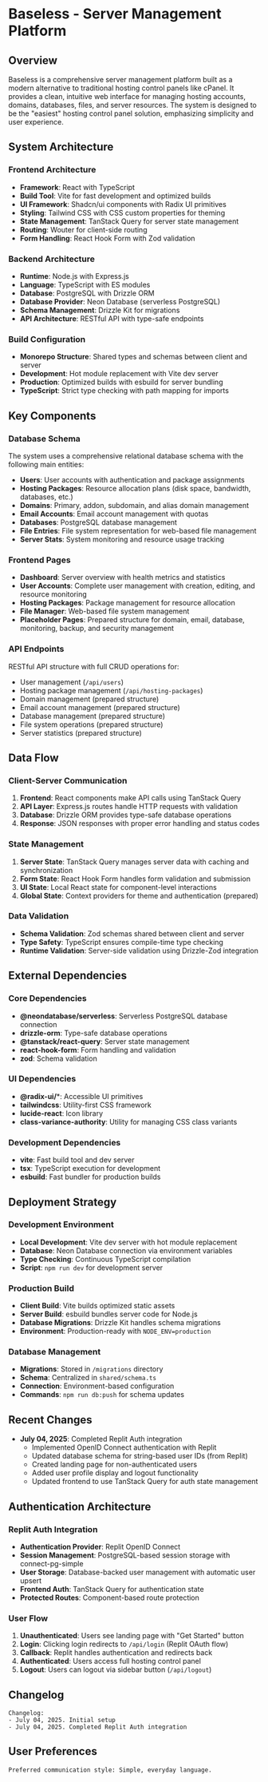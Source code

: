 # Baseless - Server Management Platform

## Overview

Baseless is a comprehensive server management platform built as a modern alternative to traditional hosting control panels like cPanel. It provides a clean, intuitive web interface for managing hosting accounts, domains, databases, files, and server resources. The system is designed to be the "easiest" hosting control panel solution, emphasizing simplicity and user experience.

## System Architecture

### Frontend Architecture
- **Framework**: React with TypeScript
- **Build Tool**: Vite for fast development and optimized builds
- **UI Framework**: Shadcn/ui components with Radix UI primitives
- **Styling**: Tailwind CSS with CSS custom properties for theming
- **State Management**: TanStack Query for server state management
- **Routing**: Wouter for client-side routing
- **Form Handling**: React Hook Form with Zod validation

### Backend Architecture
- **Runtime**: Node.js with Express.js
- **Language**: TypeScript with ES modules
- **Database**: PostgreSQL with Drizzle ORM
- **Database Provider**: Neon Database (serverless PostgreSQL)
- **Schema Management**: Drizzle Kit for migrations
- **API Architecture**: RESTful API with type-safe endpoints

### Build Configuration
- **Monorepo Structure**: Shared types and schemas between client and server
- **Development**: Hot module replacement with Vite dev server
- **Production**: Optimized builds with esbuild for server bundling
- **TypeScript**: Strict type checking with path mapping for imports

## Key Components

### Database Schema
The system uses a comprehensive relational database schema with the following main entities:
- **Users**: User accounts with authentication and package assignments
- **Hosting Packages**: Resource allocation plans (disk space, bandwidth, databases, etc.)
- **Domains**: Primary, addon, subdomain, and alias domain management
- **Email Accounts**: Email account management with quotas
- **Databases**: PostgreSQL database management
- **File Entries**: File system representation for web-based file management
- **Server Stats**: System monitoring and resource usage tracking

### Frontend Pages
- **Dashboard**: Server overview with health metrics and statistics
- **User Accounts**: Complete user management with creation, editing, and resource monitoring
- **Hosting Packages**: Package management for resource allocation
- **File Manager**: Web-based file system management
- **Placeholder Pages**: Prepared structure for domain, email, database, monitoring, backup, and security management

### API Endpoints
RESTful API structure with full CRUD operations for:
- User management (`/api/users`)
- Hosting package management (`/api/hosting-packages`)
- Domain management (prepared structure)
- Email account management (prepared structure)
- Database management (prepared structure)
- File system operations (prepared structure)
- Server statistics (prepared structure)

## Data Flow

### Client-Server Communication
1. **Frontend**: React components make API calls using TanStack Query
2. **API Layer**: Express.js routes handle HTTP requests with validation
3. **Database**: Drizzle ORM provides type-safe database operations
4. **Response**: JSON responses with proper error handling and status codes

### State Management
1. **Server State**: TanStack Query manages server data with caching and synchronization
2. **Form State**: React Hook Form handles form validation and submission
3. **UI State**: Local React state for component-level interactions
4. **Global State**: Context providers for theme and authentication (prepared)

### Data Validation
- **Schema Validation**: Zod schemas shared between client and server
- **Type Safety**: TypeScript ensures compile-time type checking
- **Runtime Validation**: Server-side validation using Drizzle-Zod integration

## External Dependencies

### Core Dependencies
- **@neondatabase/serverless**: Serverless PostgreSQL database connection
- **drizzle-orm**: Type-safe database operations
- **@tanstack/react-query**: Server state management
- **react-hook-form**: Form handling and validation
- **zod**: Schema validation

### UI Dependencies
- **@radix-ui/***: Accessible UI primitives
- **tailwindcss**: Utility-first CSS framework
- **lucide-react**: Icon library
- **class-variance-authority**: Utility for managing CSS class variants

### Development Dependencies
- **vite**: Fast build tool and dev server
- **tsx**: TypeScript execution for development
- **esbuild**: Fast bundler for production builds

## Deployment Strategy

### Development Environment
- **Local Development**: Vite dev server with hot module replacement
- **Database**: Neon Database connection via environment variables
- **Type Checking**: Continuous TypeScript compilation
- **Script**: `npm run dev` for development server

### Production Build
- **Client Build**: Vite builds optimized static assets
- **Server Build**: esbuild bundles server code for Node.js
- **Database Migrations**: Drizzle Kit handles schema migrations
- **Environment**: Production-ready with `NODE_ENV=production`

### Database Management
- **Migrations**: Stored in `/migrations` directory
- **Schema**: Centralized in `shared/schema.ts`
- **Connection**: Environment-based configuration
- **Commands**: `npm run db:push` for schema updates

## Recent Changes

- **July 04, 2025**: Completed Replit Auth integration
  - Implemented OpenID Connect authentication with Replit
  - Updated database schema for string-based user IDs (from Replit)
  - Created landing page for non-authenticated users
  - Added user profile display and logout functionality
  - Updated frontend to use TanStack Query for auth state management

## Authentication Architecture

### Replit Auth Integration
- **Authentication Provider**: Replit OpenID Connect
- **Session Management**: PostgreSQL-based session storage with connect-pg-simple
- **User Storage**: Database-backed user management with automatic user upsert
- **Frontend Auth**: TanStack Query for authentication state
- **Protected Routes**: Component-based route protection

### User Flow
1. **Unauthenticated**: Users see landing page with "Get Started" button
2. **Login**: Clicking login redirects to `/api/login` (Replit OAuth flow)
3. **Callback**: Replit handles authentication and redirects back
4. **Authenticated**: Users access full hosting control panel
5. **Logout**: Users can logout via sidebar button (`/api/logout`)

## Changelog

```
Changelog:
- July 04, 2025. Initial setup
- July 04, 2025. Completed Replit Auth integration
```

## User Preferences

```
Preferred communication style: Simple, everyday language.
```